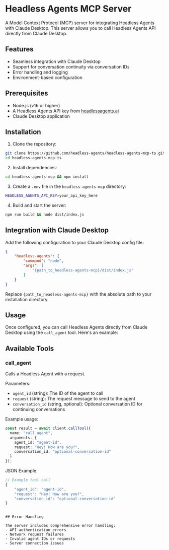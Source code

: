 # Headless Agents MCP Server

A Model Context Protocol (MCP) server for integrating Headless Agents with Claude Desktop. This server allows you to call Headless Agents API directly from Claude Desktop.

## Features

- Seamless integration with Claude Desktop
- Support for conversation continuity via conversation IDs
- Error handling and logging
- Environment-based configuration

## Prerequisites

- Node.js (v16 or higher)
- A Headless Agents API key from [headlessagents.ai](https://headlessagents.ai)
- Claude Desktop application

## Installation

1. Clone the repository:
```bash
git clone https://github.com/headless-agents/headless-agents-mcp-ts.git
cd headless-agents-mcp-ts
```

2. Install dependencies:
```bash
cd headless-agents-mcp && npm install
```

3. Create a `.env` file in the `headless-agents-mcp` directory:
```bash
HEADLESS_AGENTS_API_KEY=your_api_key_here
```

4. Build and start the server:
```bash
npm run build && node dist/index.js
```

## Integration with Claude Desktop

Add the following configuration to your Claude Desktop config file:

```json
{
    "headless-agents": {
        "command": "node",
        "args": [
            "{path_to_headless-agents-mcp}/dist/index.js"
        ]
    }
}
```

Replace `{path_to_headless-agents-mcp}` with the absolute path to your installation directory.

## Usage

Once configured, you can call Headless Agents directly from Claude Desktop using the `call_agent` tool. Here's an example:



## Available Tools

### call_agent

Calls a Headless Agent with a request.

Parameters:
- `agent_id` (string): The ID of the agent to call
- `request` (string): The request message to send to the agent
- `conversation_id` (string, optional): Optional conversation ID for continuing conversations

Example usage:
```typescript
const result = await client.callTool({
  name: "call_agent",
  arguments: {
    agent_id: "agent-id",
    request: "Hey! How are you?",
    conversation_id: "optional-conversation-id"
  }
});
```
JSON Example:
```javascript
// Example tool call
{
    "agent_id": "agent-id",
    "request": "Hey! How are you?",
    "conversation_id": "optional-conversation-id"
}
```
```

## Error Handling

The server includes comprehensive error handling:
- API authentication errors
- Network request failures
- Invalid agent IDs or requests
- Server connection issues



